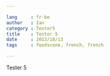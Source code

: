 ```yaml
---

lang     : fr-be
author   : Ian
category : Tester5
title    : Tester 5
date     : 2013/10/13
tags     : foodscene, french, french

---
```


Tester 5

